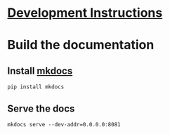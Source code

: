# [Development Instructions](docs/developping.md)

# Build the documentation

## Install [mkdocs](http://www.mkdocs.org/)

```
pip install mkdocs
```

## Serve the docs

```
mkdocs serve --dev-addr=0.0.0.0:8081
```
